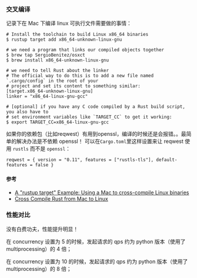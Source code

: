 ### 交叉编译

记录下在 Mac 下编译 linux 可执行文件需要做的事情：

```
# Install the toolchain to build Linux x86_64 binaries
$ rustup target add x86_64-unknown-linux-gnu

# we need a program that links our compiled objects together
$ brew tap SergioBenitez/osxct
$ brew install x86_64-unknown-linux-gnu

# we need to tell Rust about the linker
# The official way to do this is to add a new file named `.cargo/config` in the root of your 
# project and set its content to something similar:
[target.x86_64-unknown-linux-gnu]
linker = "x86_64-linux-gnu-gcc"

# [optional] if you have any C code compiled by a Rust build script, you also have to 
# set environment variables like `TARGET_CC` to get it working:
$ export TARGET_CC=x86_64-linux-gnu-gcc

```

如果你的依赖包（比如reqwest）有用到openssl，编译的时候还是会报错。。最简单的解决办法是不依赖 openssl！
可以在`Cargo.toml`里这样设置来让 reqwest 使用 `rustls` 而不是 `openssl`：

`reqwest = { version = "0.11", features = ["rustls-tls"], default-features = false }`

#### 参考

- [A "rustup target" Example: Using a Mac to cross-compile Linux binaries](https://timryan.org/2018/07/27/cross-compiling-linux-binaries-from-macos.html)
- [Cross Compile Rust from Mac to Linux](https://github.com/chinedufn/cross-compile-rust-from-mac-to-linux)

### 性能对比

没有白费功夫，性能提升明显！

在 concurrency 设置为 5 的时候，发起请求的 qps 约为 python 版本（使用了multiprocessing）的 4 倍；

在 concurrency 设置为 10 的时候，发起请求的 qps 约为 python 版本（使用了multiprocessing）的 8 倍；
